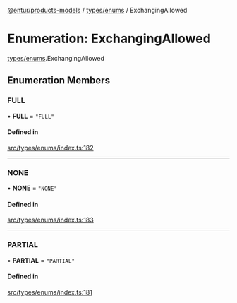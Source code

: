 [@entur/products-models](../README.md) / [types/enums](../modules/types_enums.md) / ExchangingAllowed

# Enumeration: ExchangingAllowed

[types/enums](../modules/types_enums.md).ExchangingAllowed

## Enumeration Members

### FULL

• **FULL** = ``"FULL"``

#### Defined in

[src/types/enums/index.ts:182](https://github.com/entur/products-models/blob/main/src/types/enums/index.ts#L182)

___

### NONE

• **NONE** = ``"NONE"``

#### Defined in

[src/types/enums/index.ts:183](https://github.com/entur/products-models/blob/main/src/types/enums/index.ts#L183)

___

### PARTIAL

• **PARTIAL** = ``"PARTIAL"``

#### Defined in

[src/types/enums/index.ts:181](https://github.com/entur/products-models/blob/main/src/types/enums/index.ts#L181)
